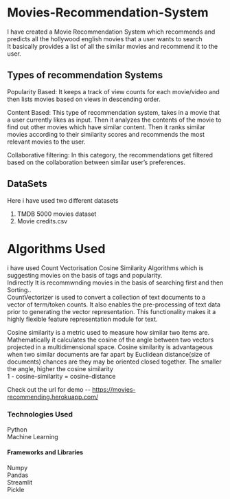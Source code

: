 # Movies-Recommendation-System
I have created a Movie Recommendation System which recommends and predicts all the hollywood english movies that a user wants to search <br/>
It basically provides a list of all the similar movies and recommend it to the user.
## Types of recommendation Systems
Popularity Based: It keeps a track of view counts for each movie/video and then lists movies based on views in descending order.

Content Based: This type of recommendation system, takes in a movie that a user currently likes as input. Then it analyzes the contents of the movie to find out other movies which have similar content. Then it ranks similar movies according to their similarity scores and recommends the most relevant movies to the user.

Collaborative filtering: In this category, the recommendations get filtered based on the collaboration between similar user’s preferences.
## DataSets
Here i have used two different datasets <br/>
1) TMDB 5000 movies dataset<br/>
2) Movie credits.csv

# Algorithms Used 
i have used Count Vectorisation Cosine Similarity Algorithms which is suggesting movies on the basis of tags and popularity.<br/>
Indirectly  It is recommwnding movies in the basis of searching first and then Sorting..<br/>
CountVectorizer is used to convert a collection of text documents to a vector of term/token counts. It also enables the pre-processing of text data prior to generating the vector representation. This functionality makes it a highly flexible feature representation module for text.<br/>

Cosine similarity is a metric used to measure how similar two items are. Mathematically it calculates the cosine of the angle between two vectors projected in a multidimensional space. Cosine similarity is advantageous when two similar documents are far apart by Euclidean distance(size of documents) chances are they may be oriented closed together. The smaller the angle, higher the cosine similarity<br/>
1 - cosine-similarity = cosine-distance

Check out the url for demo -- https://movies-recommending.herokuapp.com/
### Technologies Used
Python <br/>
Machine Learning 
#### Frameworks and Libraries<br/>
Numpy <br/>
Pandas<br/>
Streamlit<br/>
Pickle<br/>

